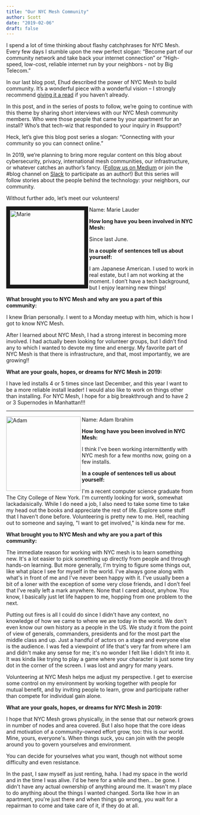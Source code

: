 ```yaml
---
title: "Our NYC Mesh Community"
author: Scott
date: "2019-02-06"
draft: false
---
```


I spend a lot of time thinking about flashy catchphrases for NYC Mesh. Every few days I stumble upon the new perfect slogan: “Become part of our community network and take back your internet connection” or “High-speed, low-cost, reliable internet run by your neighbors - not by Big Telecom.”
 
In our last blog post, Ehud described the power of NYC Mesh to build community. It’s a wonderful piece with a wonderful vision – I strongly recommend [giving it a read](../connecting-neighbors/) if you haven’t already.
 
In this post, and in the series of posts to follow, we’re going to continue with this theme by sharing short interviews with our NYC Mesh community members. Who were those people that came by your apartment for an install? Who’s that tech-wiz that responded to your inquiry in #support?
 
Heck, let’s give this blog post series a slogan: “Connecting with your community so you can connect online.”
 
In 2019, we’re planning to bring more regular content on this blog about cybersecurity, privacy, international mesh communities, our infrastructure, or whatever catches an author’s fancy. ([Follow us on Medium](https://medium.com/@NYCMesh) or join the #blog channel on [Slack](https://slack.nycmesh.net) to participate as an author!) But this series will follow stories about the people behind the technology: your neighbors, our community.
 
Without further ado, let’s meet our volunteers!
 

<img align="left" src="/img/blog/Marie.jpg" alt="Marie" width="200" border="10" class="ba bw2 mr3"> Name:  Marie Lauder

**How long have you been involved in NYC Mesh:**

Since last June.

**In a couple of sentences tell us about yourself:**

I am Japanese American. I used to work in real estate, but I am not working at the moment. I don’t have a tech background, but I enjoy learning new things!

**What brought you to NYC Mesh and why are you a part of this community:**

I knew Brian personally. I went to a Monday meetup with him, which is how I got to know NYC Mesh.

After I learned about NYC Mesh, I had a strong interest in becoming more involved. I had actually been looking for volunteer groups, but I didn’t find any to which I wanted to devote my time and energy. My favorite part of NYC Mesh is that there is infrastructure, and that, most importantly, we are growing!!

**What are your goals, hopes, or dreams for NYC Mesh in 2019:**

I have led installs 4 or 5 times since last December, and this year I want to be a more reliable install leader! I would also like to work on things other than installing. For NYC Mesh, I hope for a big breakthrough and to have 2 or 3 Supernodes in Manhattan!!!
______________________


<div class="br bw5"><img align="left" src="/img/blog/Adam.jpg" alt="Adam" width="200" class="ba bw2 mr3"></div>Name: Adam Ibrahim

**How long have you been involved in NYC Mesh:**

I think I've been working intermittently with NYC mesh for a few months now, going on a few installs.

**In a couple of sentences tell us about yourself:**

I'm a recent computer science graduate from The City College of New York. I'm currently looking for work, somewhat lackadaisically. While I do need a job, I also need to take some time to take my head out the books and appreciate the rest of life. Explore some stuff that I haven't done before. Volunteering is pretty new to me. Hell, reaching out to someone and saying, "I want to get involved," is kinda new for me.

**What brought you to NYC Mesh and why are you a part of this community:**

The immediate reason for working with NYC mesh is to learn something new. It's a lot easier to pick something up directly from people and through hands-on learning. But more generally, I'm trying to figure some things out, like what place I see for myself in the world. I've always gone along with what's in front of me and I've never been happy with it. I've usually been a bit of a loner with the exception of some very close friends, and I don’t feel that I’ve really left a mark anywhere. None that I cared about, anyhow. You know, I basically just let life happen to me, hopping from one problem to the next.

Putting out fires is all I could do since I didn't have any context, no knowledge of how we came to where we are today in the world. We don't even know our own history as a people in the US. We study it from the point of view of generals, commanders, presidents and for the most part the middle class and up. Just a handful of actors on a stage and everyone else is the audience. I was fed a viewpoint of life that's very far from where I am and didn't make any sense for me; it's no wonder I felt like I didn't fit into it. It was kinda like trying to play a game where your character is just some tiny dot in the corner of the screen. I was lost and angry for many years.

Volunteering at NYC Mesh helps me adjust my perspective. I get to exercise some control on my environment by working together with people for mutual benefit, and by inviting people to learn, grow and participate rather than compete for individual gain alone.

**What are your goals, hopes, or dreams for NYC Mesh in 2019:**

I hope that NYC Mesh grows physically, in the sense that our network grows in number of nodes and area covered. But I also hope that the core ideas and motivation of a community-owned effort grow, too: this is our world. Mine, yours, everyone's. When things suck, you can join with the people around you to govern yourselves and environment.

You can decide for yourselves what you want, though not without some difficulty and even resistance.

In the past, I saw myself as just renting, haha. I had my space in the world and in the time I was alive. I'd be here for a while and then... be gone. I didn't have any actual ownership of anything around me. It wasn't my place to do anything about the things I wanted changed. Sorta like how in an apartment, you're just there and when things go wrong, you wait for a repairman to come and take care of it, if they do at all.
